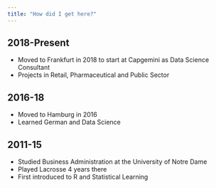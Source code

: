 ```yaml
---
title: "How did I get here?"
---
```



## 2018-Present

- Moved to Frankfurt in 2018 to start at Capgemini as Data Science Consultant
- Projects in Retail, Pharmaceutical and Public Sector

## 2016-18

- Moved to Hamburg in 2016
- Learned German and Data Science

## 2011-15

- Studied Business Administration at the University of Notre Dame
- Played Lacrosse 4 years there
- First introduced to R and Statistical Learning